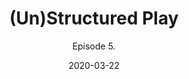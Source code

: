---
#NOTES: don't use "#" or ":" those mess with the code
# What is the name of the episode?
title: (Un)Structured Play
# What is the subtotitle of the episode? this will show up in the
subtitle: Episode 5.

# NO CHANGE don't change this 
#VVVVVVVVVVVVVVVVVVVVVVVVVVVVVVVVVVVVVVVVVVVVVVV
layout: default
comments: true

# Add +1 to the latest episode. This controls where in the grid the episode will show up
#e.g if the latest episode is number 8, this episode should be number 9
modal-id: 5
# Creation date
date: 2020-03-22
#main image. image should go in img/portfolio
img: play.png
#thumbnail image. image should go in img/portfolio
thumbnail: default-thumbnail.png
#description of the image when hoving over, useful to the visually impaired
alt:
#date that will be displayed
project-date: Apr 2020
#who participated?
guests: Lilian - Mark - Will - Paul
#noir, sci-fi and such
genre: Educational

description: This week on The Offer, join Mark, Lilian, William and Paul as they tell a story about scary parents, teachers exploring new methods, and much more!. This is musical week on The Offer! William plays piano and we all sing along. It's a story with music!

#link to the individual episodes in each platform
spoti-link: https://open.spotify.com/episode/176o62GL0j0DTV4o4qZmzF
apple-link: https://podcasts.apple.com/us/podcast/un-structured-play-the-offer-episode-5/id1501625817?i=1000470556441
tunein-link: https://tunein.com/podcasts/Comedy-Podcasts/The-Offer-p1300957/?topicId=141042494
switcher-link: https://www.stitcher.com/podcast/the-offer-an-improv-podcast/e/68585020

---